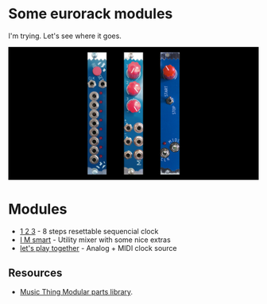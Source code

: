 # Some eurorack modules

I'm trying. Let's see where it goes.

![modules front](modules.jpg)

# Modules

- [1 2 3](<1 2 3/README.md>) - 8 steps resettable sequencial clock
- [I M smart](<I M smart/README.md>) - Utility mixer with some nice extras
- [let's play together](<lets play together/README.md>) - Analog + MIDI clock source

## Resources

- [Music Thing Modular parts library](https://github.com/TomWhitwell/MTM-Parts-Library).
